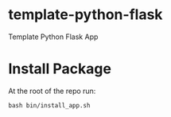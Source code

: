 # template-python-flask
Template Python Flask App

# Install Package
At the root of the repo run:
```
bash bin/install_app.sh
```
